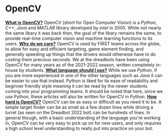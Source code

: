 # OpenCV
**<u>What is OpenCV?</u>**
OpenCV (short for Open Computer Vision) is a *Python*, *C++*, *Java* and *MATLAB* library developed by *intel* in 2000. While not nearly the same libary it was back then, the goal of the libary remains the same, to provide real-time computer vision and machine learning functions to its users.
**<u>Why do we care?</u>**
OpenCV is used by FIRST teams across the globe, to allow for easy and efficient targeting, game element finding, and generally speeding up things that the drivers would otherwise have to do costing them precious seconds. We at the dreadbots have been using OpenCV for many years as of the 2021-2022 season, written completely in-house by students.
**<u>What language should I use?</u>**
While we use *Python*, if you are more experienced in one of the other languages such as *Java* it can be easier to use that instead. Python is liked for its ease of readability and beginner friendly style meaning it can be read by the newer students coming into your programming teams. It should be noted that here, since we use Python, these articles will also be written for OpenCV in Python.
**<u>How hard is OpenCV?</u>**
OpenCV can be as easy or difficult as you need it to be. A simple target finder can be as small as a few dozen lines while driving a turret (as seen on the Dreadbot 2022 bot) can be hundreds of lines. In general though, with a basic understanding of the language you're working in, OpenCV can be very easy to pick up on for new users, and only requires a high school level understanding to really put into practice on your bot.